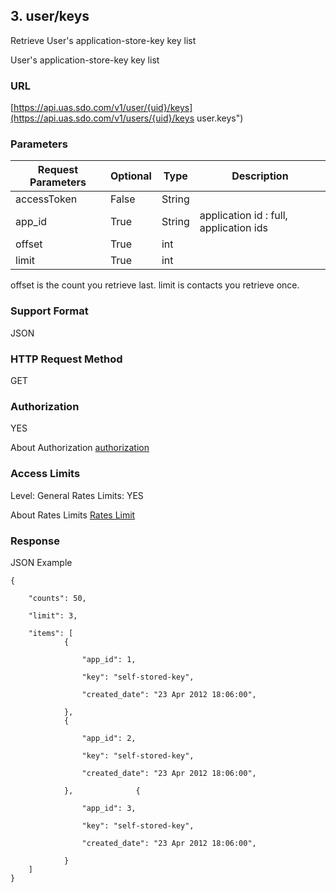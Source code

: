 ## 3. user/keys

Retrieve User's application-store-key key list

User's application-store-key key list

### URL

[https://api.uas.sdo.com/v1/user/{uid}/keys](https://api.uas.sdo.com/v1/users/{uid}/keys  user.keys")


### Parameters
Request Parameters  |  Optional  |  Type  |  Description  
-------------|-----------|---------|--------
accessToken			|  False	 |  String|  
app_id              |  True      |  String| application id : full, application ids  
offset				|  True      |  int   |  
limit 				|  True      |  int   |  

offset is the count you retrieve last.
limit is contacts you retrieve once.


### Support Format

JSON

### HTTP Request Method

GET  

### Authorization

YES


About Authorization [authorization][1]

### Access Limits

Level: General
Rates Limits: YES


About Rates Limits [Rates Limit][2]

### Response

JSON Example


    {

		"counts": 50,  
				
		"limit": 3,  

        "items": [
        	    {

                    "app_id": 1,  
					
					"key": "self-stored-key",  

                    "created_date": "23 Apr 2012 18:06:00",

                },
        	    {

                    "app_id": 2,  
					
					"key": "self-stored-key",  

                    "created_date": "23 Apr 2012 18:06:00",

                },        	    {

                    "app_id": 3,  
					
					"key": "self-stored-key",  

                    "created_date": "23 Apr 2012 18:06:00",

                }
        ]
    }




[1]: http://auth.uas.sdo.com/how_to_auth "如何登录授权"
[2]: http://auth.uas.sdo.com/about_rates "访问频度限制"